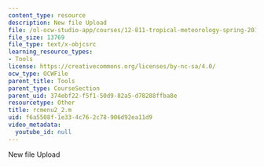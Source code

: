 ```yaml
---
content_type: resource
description: New file Upload
file: /ol-ocw-studio-app/courses/12-811-tropical-meteorology-spring-2011/f6a5508f1e334c762c78906d92ea11d9_rcmenu2_2.m
file_size: 13769
file_type: text/x-objcsrc
learning_resource_types:
- Tools
license: https://creativecommons.org/licenses/by-nc-sa/4.0/
ocw_type: OCWFile
parent_title: Tools
parent_type: CourseSection
parent_uid: 374ebf22-f5f1-50d9-82a5-d78288ffba8e
resourcetype: Other
title: rcmenu2_2.m
uid: f6a5508f-1e33-4c76-2c78-906d92ea11d9
video_metadata:
  youtube_id: null
---
```

New file Upload